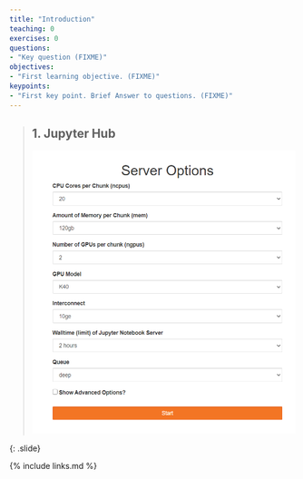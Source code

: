 ```yaml
---
title: "Introduction"
teaching: 0
exercises: 0
questions:
- "Key question (FIXME)"
objectives:
- "First learning objective. (FIXME)"
keypoints:
- "First key point. Brief Answer to questions. (FIXME)"
---
```



> ## 1. Jupyter Hub
> 
>
> <img src="../fig/01-intro/01.png" style="height:500px">
>
{: .slide}

{% include links.md %}

